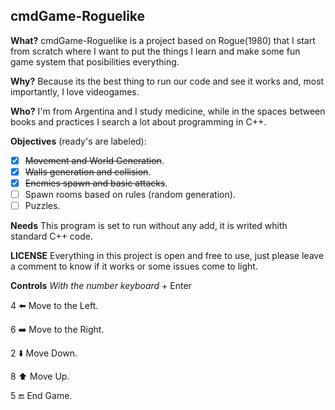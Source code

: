 ## cmdGame-Roguelike

**What?**
cmdGame-Roguelike is a project based on Rogue(1980) that I start from scratch where I want to put the things I learn and make some fun game system that posibilities everything.

**Why?**
Because its the best thing to run our code and see it works and, most importantly, I love videogames.

**Who?**
I'm from Argentina and I study medicine, while in the spaces between books and practices I search a lot about programming in C++.

**Objectives** (ready's are labeled):
- [x] ~~Movement and World Generation~~.
- [x] ~~Walls generation and collision~~.
- [x] ~~Enemies spawn and basic attacks~~.
- [ ] Spawn rooms based on rules (random generation).
- [ ] Puzzles.

**Needs**
This program is set to run without any add, it is writed whith standard C++ code.

**LICENSE**
Everything in this project is open and free to use, just please leave a comment to know if it works or some issues come to light.

**Controls**
*With the number keyboard* + Enter

4 :arrow_left: Move to the Left.

6 :arrow_right: Move to the Right.

2 :arrow_down: Move Down.

8 :arrow_up: Move Up.

5 :end: End Game.
